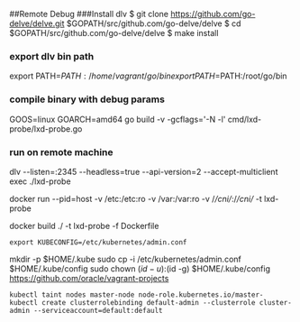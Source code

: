 ##Remote Debug
###Install dlv
$ git clone https://github.com/go-delve/delve.git $GOPATH/src/github.com/go-delve/delve
$ cd $GOPATH/src/github.com/go-delve/delve
$ make install

### export dlv bin path
export PATH=$PATH:/home/vagrant/go/bin
export PATH=$PATH:/root/go/bin

### compile binary with debug params
GOOS=linux GOARCH=amd64 go build -v -gcflags='-N -l' cmd/lxd-probe/lxd-probe.go

### run on remote machine

dlv --listen=:2345 --headless=true --api-version=2 --accept-multiclient exec ./lxd-probe

docker run --pid=host -v /etc:/etc:ro -v /var:/var:ro -v /*/cni/*:/*/cni/* -t  lxd-probe

docker build ./ -t lxd-probe -f Dockerfile

    export KUBECONFIG=/etc/kubernetes/admin.conf
mkdir -p $HOME/.kube
 sudo cp -i /etc/kubernetes/admin.conf $HOME/.kube/config
 sudo chown $(id -u):$(id -g) $HOME/.kube/config
https://github.com/oracle/vagrant-projects

    kubectl taint nodes master-node node-role.kubernetes.io/master-
    kubectl create clusterrolebinding default-admin --clusterrole cluster-admin --serviceaccount=default:default
